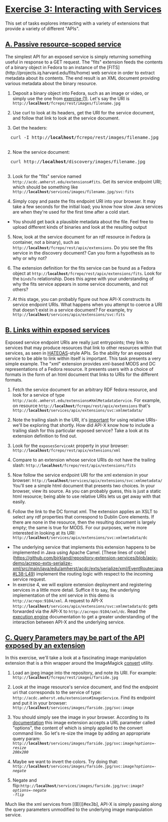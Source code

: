 <h1><a href="#ex3" id="ex3" class="anchor">Exercise 3: Interacting with Services</a></h1>

This set of tasks explores interacting with a variety of extensions that provide a variety of different "APIs".  

<h2><a href="#ex3a" id="ex3a" class="anchor">A. Passive resource-scoped service</a></h2>
The simplest API for an exposed service is simply returning something useful in response to a GET request.  The "fits" extension feeds the contents of a binary object in Fedora to an instance of the [FITS](http://projects.iq.harvard.edu/fits/home) web service in order to extract metadata about its contents.  The end result is an XML document providing various metadata about the binary resource.

1. Deposit a binary object into Fedora, such as an image or video, or simply use the one from [exercise (1)](01-Resources_and_URIs.md#ex1b).  Let's say the URI is <code>http://**localhost**/fcrepo/rest/images/filename.jpg</code>

2. Use curl to look at its headers, get the URI for the service document, and follow that link to look at the service document.
  1. Get the headers:
  <pre>
  curl -I http://<b>localhost</b>/fcrepo/rest/images/filename.jpg
  </pre>
  2. Now the service document:
  <pre>
  curl http://<b>localhost</b>/discovery/images/filename.jpg
  </pre>

3. Look for the "fits" service named `http://acdc.amherst.edu/extensions#fits`.  Get its service endpoint URI; which should be something like <code>http://**localhost**/services/images/filename.jpg/svc:fits</code>

4. Simply copy and paste the fits endpoint URI into your browser.  It may take a few seconds for the initial load; you know how slow Java services are when they're used for the first time after a cold start.
  * You should get back a plausible metadata about the file. Feel free to upload different kinds of binaries and look at the resulting output

5. Now, look at the service document for an rdf resource in Fedora (a container, not a binary), such as <code>http://<b>localhost</b>/fcrepo/rest/apix/extensions</code>.  Do you see the fits service in the discovery document?  Can you form a hypothesis as to why or why not?  

6. The extension definition for the fits service can be found as a Fedora object at <code>http://**localhost**/fcrepo/rest/apix/extensions/fits</code>.  Look for the `bindsTo` relationship.  Does this agree with your understanding of why the fits service appears in some service documents, and not others?

7. At this stage, you can probably figure out how API-X constructs its service endpoint URIs.  What happens when you attempt to coerce a URI that doesn't exist in a service document?  For example, try <code>http://**localhost**/services/apix/extensions/svc:fits</code>

<h2><a href="#ex3b" id="ex3b" class="anchor">B. Links within exposed services</a></h2>

Exposed service endpoint URIs are really just entrypoints; they link to services that may produce resources that link to other resources within that services, as seen in [HATEOAS](http://restcookbook.com/Basics/hateoas/)-style APIs.  So the ability for an exposed service to be able to link within itself is important.  This task presents a very simple example.  The "xml" extension provides xml-based MODS and DC representations of a Fedora resource.  It presents users with a choice of formats in the form of an html document that links to URIs for the different formats.

1. Fetch the service document for an arbitrary RDF fedora resource, and look for a service of type `http://acdc.amherst.edu/extensions#XmlMetadataService`.  For example, on resource <code>http://**localhost**/fcrepo/rest/apix/extensions</code>
that's <code>http://**localhost**/services/apix/extensions/svc:xmlmetadata/</code>

2. Note the trailing slash in the URI, it's [important](https://cdivilly.wordpress.com/2014/03/11/why-trailing-slashes-on-uris-are-important/) for using relative URIs- we'll be exploring that shortly.  How did API-X know how to include a trailing slash for this particular exposed service?  Take a look at its extension definition to find out.  
  1. Look for the `exposesServiceAt` property in your browser: <code>http://**localhost**/fcrepo/rest/apix/extensions/xml</code>
  2. Compare to an extension whose service URIs do not have the trailing slash: <code>http://**localhost**/fcrepo/rest/apix/extensions/fits</code>

3. Now follow the service endpoint URI for the xml extension in your browser: <code>http://**localhost**/services/apix/extensions/svc:xmlmetadata/</code>
You'll see a simple html document that presents two choices.  In your browser, view its source.  As you can probably guess, this is just a static html resource; being able to use relative URIs lets us get away with that easily.

4. Follow the link to the DC format xml.  The extension applies an XSLT to select any rdf properties that correspond to Dublin Core elements.  If there are none in the resource, then the resulting document is largely empty; the same is true for MODS.  For our purposes, we're more interested in looking at its URI:
<code>http://**localhost**/services/apix/extensions/svc:xmlmetadata/dc</code>
  * The underlying service that implements this extension happens to be implemented in Java using Apache Camel.  [These lines of code] (https://github.com/birkland/repository-extension-services/blob/apix-demo/acrepo-exts-serialize-xml/src/main/java/edu/amherst/acdc/exts/serialize/xml/EventRouter.java#L38-L49) implement the routing logic with respect to the incoming service request.
  * In exercise 4, we will explore extension deployment and registering services in a little more detail.  Suffice it to say, the underlying implementation of the xml service in this demo is `http://acrepo:9104/xml`.  A request to API-X <code>http://**localhost**/services/apix/extensions/svc:xmlmetadata/dc</code> gets forwarded via the API-X to `http://acrepo:9104/xml/dc`.  Read the [execution engine](https://github.com/fcrepo4-labs/fcrepo-api-x/blob/master/src/site/markdown/execution-and-routing.md#generic-endpoint-proxy) documentation to get a greater understanding of the interaction between API-X and the underlying service.

<h2><a href="#ex3c" id="ex3c" class="anchor">C. Query Parameters may be part of the API exposed by an extension</a></h2>

In this exercise, we'll take a look at a fascinating image manipulation extension that is a thin wrapper around the ImageMagick [convert](https://www.imagemagick.org/script/convert.php) utility.

1. Load an jpeg image into the repository, and note its URI.  For example: <code>http://**localhost**/fcrepo/rest/images/farside.jpg</code>

2. Look at the image resource's service document, and find the endpoint uri that corresponds to the service of type:
`http://acdc.amherst.edu/extensions#ImageService`.  Find its endpoint and put it in your browser: <code>http://**localhost**/services/images/farside.jpg/svc:image</code>

3. You should simply see the image in your browser.  According to its [documentation](https://gitlab.amherst.edu/acdc/repository-extension-services/tree/master/acrepo-exts-image) this image extension accepts a URL parameter called "options", the content of which is simply applied to the convert command line.  So let's re-size the image by adding an appropriate query param:
<code>http://**localhost**/services/images/farside.jpg/svc:image?<em>options=-resize 200x200</em></code>
  1. Maybe we want to invert the colors.  Try doing that: <code>http://**localhost**/services/images/farside.jpg/svc:image?<em>options=-negate</em></code>
  2. Negate and flip:<code>http://**localhost**/services/images/farside.jpg/svc:image?<em>options=-negate -flip</em></code>

Much like the xml services from [(B)][#ex3b], API-X  is simply passing along the query parameters unmodified to the underlying image manipulation service.
